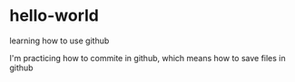 # hello-world
learning how to use github

I'm practicing how to commite in github, which means how to save files in github
